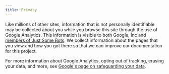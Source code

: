 ```yaml
---
title: Privacy
---
```


Like millions of other sites, information that is not personally identifiable may be collected about you while you browse this site through the use of Google Analytics. This information is visible to both Google, Inc and [members of Just Some Bots](https://github.com/orgs/Team-JSB/people). We collect information about the pages that you view and how you got there so that we can improve our documentation for this project.

For more information about Google Analytics, opting out of tracking, erasing your data, and more, see [Google's page on safeguarding your data](https://support.google.com/analytics/answer/6004245).